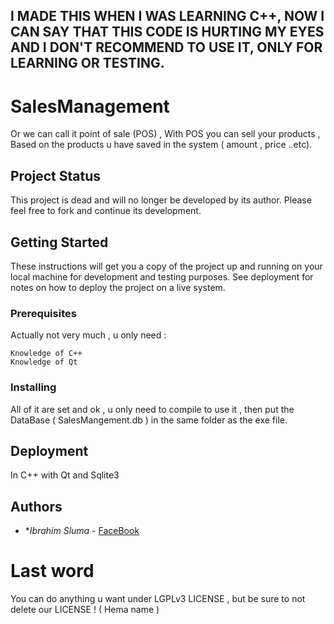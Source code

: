 ## I MADE THIS WHEN I WAS LEARNING C++, NOW I CAN SAY THAT THIS CODE IS HURTING MY EYES AND I DON'T RECOMMEND TO USE IT, ONLY FOR LEARNING OR TESTING.

# SalesManagement
Or we can call it point of sale (POS) , With POS you can sell your products , Based on the products u have saved in the system ( amount , price ..etc).

## Project Status
This project is dead and will no longer be developed by its author. Please feel free to fork and continue its development.

## Getting Started
These instructions will get you a copy of the project up and running on your local machine for development and testing purposes. See deployment for notes on how to deploy the project on a live system.

### Prerequisites
Actually not very much , u only need :
```
Knowledge of C++ 
Knowledge of Qt
```

### Installing
All of it are set and ok , u only need to compile to use it , then put the DataBase ( SalesMangement.db ) in the same folder as the exe file.

## Deployment
In C++ with Qt and Sqlite3 

## Authors
* **Ibrahim Sluma* - [FaceBook](https://www.facebook.com/ibrahim.sluma)

# Last word
You can do anything u want under LGPLv3 LICENSE , but be sure to not delete our LICENSE ! ( Hema name )
